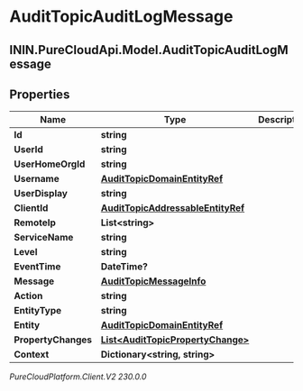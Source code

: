 # AuditTopicAuditLogMessage

## ININ.PureCloudApi.Model.AuditTopicAuditLogMessage

## Properties

|Name | Type | Description | Notes|
|------------ | ------------- | ------------- | -------------|
| **Id** | **string** |  | [optional] |
| **UserId** | **string** |  | [optional] |
| **UserHomeOrgId** | **string** |  | [optional] |
| **Username** | [**AuditTopicDomainEntityRef**](AuditTopicDomainEntityRef) |  | [optional] |
| **UserDisplay** | **string** |  | [optional] |
| **ClientId** | [**AuditTopicAddressableEntityRef**](AuditTopicAddressableEntityRef) |  | [optional] |
| **RemoteIp** | **List&lt;string&gt;** |  | [optional] |
| **ServiceName** | **string** |  | [optional] |
| **Level** | **string** |  | [optional] |
| **EventTime** | **DateTime?** |  | [optional] |
| **Message** | [**AuditTopicMessageInfo**](AuditTopicMessageInfo) |  | [optional] |
| **Action** | **string** |  | [optional] |
| **EntityType** | **string** |  | [optional] |
| **Entity** | [**AuditTopicDomainEntityRef**](AuditTopicDomainEntityRef) |  | [optional] |
| **PropertyChanges** | [**List&lt;AuditTopicPropertyChange&gt;**](AuditTopicPropertyChange) |  | [optional] |
| **Context** | **Dictionary&lt;string, string&gt;** |  | [optional] |



_PureCloudPlatform.Client.V2 230.0.0_
